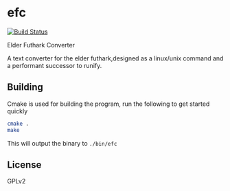 # efc
[![Build Status](https://travis-ci.org/divanvisagie/efc.svg?branch=master)](https://travis-ci.org/divanvisagie/efc)

Elder Futhark Converter

A text converter for the elder futhark,designed as a linux/unix command and a performant successor to runify.



## Building 

Cmake is used for building the program, run the following to get started quickly

```sh
cmake .
make
```

This will output the binary to `./bin/efc`

## License

GPLv2
